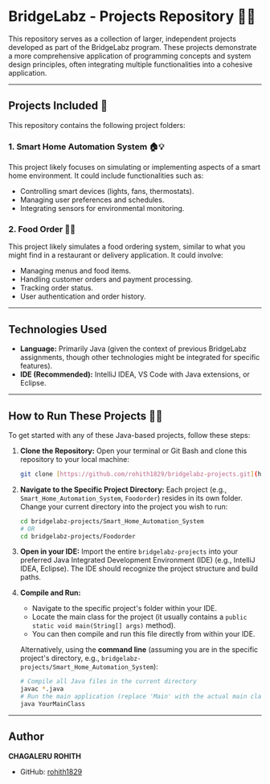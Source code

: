 # BridgeLabz - Projects Repository 🚀🏡

This repository serves as a collection of larger, independent projects developed as part of the BridgeLabz program. These projects demonstrate a more comprehensive application of programming concepts and system design principles, often integrating multiple functionalities into a cohesive application.

---

## Projects Included 📁

This repository contains the following project folders:

### 1. Smart Home Automation System 🏠💡

This project likely focuses on simulating or implementing aspects of a smart home environment. It could include functionalities such as:

* Controlling smart devices (lights, fans, thermostats).
* Managing user preferences and schedules.
* Integrating sensors for environmental monitoring.

### 2. Food Order 🍔🛒

This project likely simulates a food ordering system, similar to what you might find in a restaurant or delivery application. It could involve:

* Managing menus and food items.
* Handling customer orders and payment processing.
* Tracking order status.
* User authentication and order history.

---

## Technologies Used

* **Language:** Primarily Java (given the context of previous BridgeLabz assignments, though other technologies might be integrated for specific features).
* **IDE (Recommended):** IntelliJ IDEA, VS Code with Java extensions, or Eclipse.

---

## How to Run These Projects 🏃‍♂️

To get started with any of these Java-based projects, follow these steps:

1.  **Clone the Repository:**
    Open your terminal or Git Bash and clone this repository to your local machine:
    ```bash
    git clone [https://github.com/rohith1829/bridgelabz-projects.git](https://github.com/rohith1829/bridgelabz-projects.git)
    ```

2.  **Navigate to the Specific Project Directory:**
    Each project (e.g., `Smart_Home_Automation_System`, `Foodorder`) resides in its own folder. Change your current directory into the project you wish to run:
    ```bash
    cd bridgelabz-projects/Smart_Home_Automation_System
    # OR
    cd bridgelabz-projects/Foodorder
    ```

3.  **Open in your IDE:**
    Import the entire `bridgelabz-projects` into your preferred Java Integrated Development Environment (IDE) (e.g., IntelliJ IDEA, Eclipse). The IDE should recognize the project structure and build paths.

4.  **Compile and Run:**
    * Navigate to the specific project's folder within your IDE.
    * Locate the main class for the project (it usually contains a `public static void main(String[] args)` method).
    * You can then compile and run this file directly from within your IDE.

    Alternatively, using the **command line** (assuming you are in the specific project's directory, e.g., `bridgelabz-projects/Smart_Home_Automation_System`):
    ```bash
    # Compile all Java files in the current directory
    javac *.java
    # Run the main application (replace 'Main' with the actual main class for that system)
    java YourMainClass
    ```

---

## Author

**CHAGALERU ROHITH**
* GitHub: [rohith1829](https://github.com/rohith1829)
